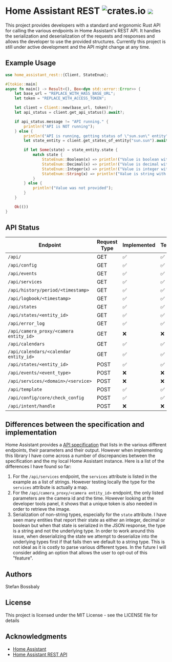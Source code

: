 # Home Assistant REST ![crates.io](https://img.shields.io/crates/v/home-assistant-rest.svg) [![](https://docs.rs/home-assistant-rest/badge.svg)](https://docs.rs/home-assistant-rest)

This project provides developers with a standard and ergonomic Rust API for
calling the various endpoints in Home Assistant's REST API. It handles the
serialization and deserialization of the requests and responses and allows the
developer to use the provided structures. Currently this project is still under
active development and the API might change at any time.

## Example Usage

```rust
use home_assistant_rest::{Client, StateEnum};

#[tokio::main]
async fn main() -> Result<(), Box<dyn std::error::Error>> {
    let base_url = "REPLACE_WITH_HASS_BASE_URL";
    let token = "REPLACE_WITH_ACCESS_TOKEN";

    let client = Client::new(base_url, token)?;
    let api_status = client.get_api_status().await?;

    if api_status.message != "API running." {
        println!("API is NOT running");
    } else {
        println!("API is running, getting status of \"sun.sun\" entity");
        let state_entity = client.get_states_of_entity("sun.sun").await?;

        if let Some(state) = state_entity.state {
            match state {
                StateEnum::Boolean(x) => println!("Value is boolean with value {}", x),
                StateEnum::Decimal(x) => println!("Value is decimal with value {}", x),
                StateEnum::Integer(x) => println!("Value is integer with value {}", x),
                StateEnum::String(x) => println!("Value is string with value \"{}\"", x),
            }
        } else {
            println!("Value was not provided");
        }
    }

    Ok(())
}
```

## API Status

| Endpoint                               | Request Type | Implemented | Tested |
| -------------------------------------- | ------------ | ----------- | ------ |
| `/api/`                                | GET          | ✅          | ✅     |
| `/api/config`                          | GET          | ✅          | ✅     |
| `/api/events`                          | GET          | ✅          | ✅     |
| `/api/services`                        | GET          | ✅          | ✅     |
| `/api/history/period/<timestamp>`      | GET          | ✅          | ✅     |
| `/api/logbook/<timestamp>`             | GET          | ✅          | ✅     |
| `/api/states`                          | GET          | ✅          | ✅     |
| `/api/states/<entity_id>`              | GET          | ✅          | ✅     |
| `/api/error_log`                       | GET          | ✅          | ✅     |
| `/api/camera_proxy/<camera entity_id>` | GET          | ❌          | ❌     |
| `/api/calendars`                       | GET          | ✅          | ✅     |
| `/api/calendars/<calendar entity_id>`  | GET          | ✅          | ✅     |
| `/api/states/<entity_id>`              | POST         | ✅          | ✅     |
| `/api/events/<event_type>`             | POST         | ❌          | ❌     |
| `/api/services/<domain>/<service>`     | POST         | ❌          | ❌     |
| `/api/template`                        | POST         | ✅          | ✅     |
| `/api/config/core/check_config`        | POST         | ✅          | ✅     |
| `/api/intent/handle`                   | POST         | ❌          | ❌     |

## Differences between the specification and implementation

Home Assistant provides a
[API specification](https://developers.home-assistant.io/docs/api/rest/) that
lists in the various different endpoints, their parameters and their output.
However when implementing this library I have come across a number of
discrepancies between the specification and the my local Home Assistant
instance. Here is a list of the differences I have found so far:

1. For the `/api/services` endpoint, the `services` attribute is listed in the
   example as a list of strings. However testing locally the type for the
   `services` attribute is actually a map.
2. For the `/api/camera_proxy/<camera entity_id>` endpoint, the only listed
   parameters are the camera id and the time. However looking at the developer
   tools panel, it shows that a unique token is also needed in order to retrieve
   the image.
3. Serialization of non-string types, especially for the `state` attribute. I
   have seen many entities that report their state as either an integer, decimal
   or boolean but when that state is serialized in the JSON response, the type
   is a string and not the underlying type. In order to work around this issue,
   when deserializing the state we attempt to deserialize into the underlying
   types first if that fails then we default to a string type. This is not ideal
   as it is costly to parse various different types. In the future I will
   consider adding an option that allows the user to opt-out of this "feature".

## Authors

Stefan Bossbaly

## License

This project is licensed under the MIT License - see the LICENSE file for
details

## Acknowledgments

- [Home Assistant](https://www.home-assistant.io/)
- [Home Assistant REST API](https://developers.home-assistant.io/docs/api/rest/)
